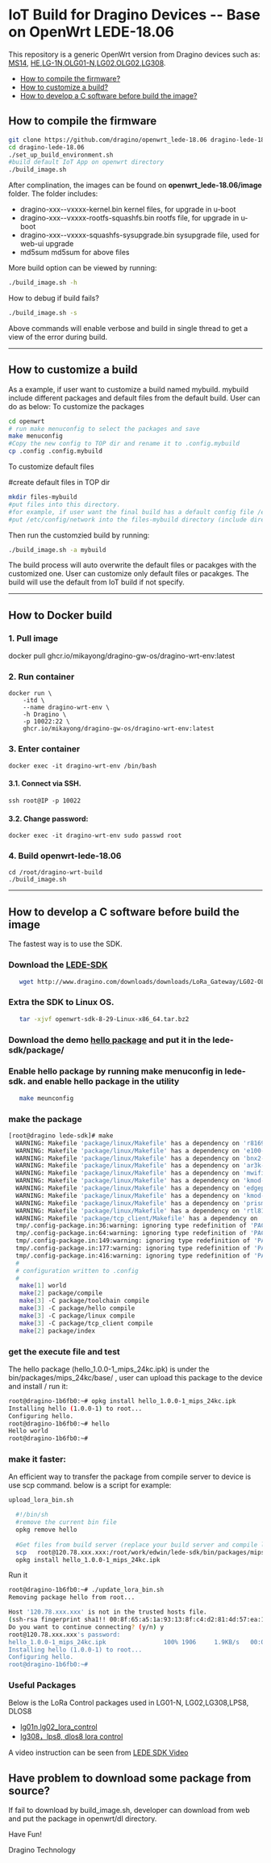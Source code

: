 IoT Build for Dragino Devices -- Base on OpenWrt LEDE-18.06
===============
This repository is a generic OpenWrt version from Dragino devices such as:
[MS14](http://www.dragino.com/products/mother-board.html), [HE](http://www.dragino.com/products/linux-module/item/87-he.html),[LG-1N](http://www.dragino.com/products/lora/item/143-lg01n.html),[OLG01-N](http://www.dragino.com/products/lora/item/144-olg01n.html),[LG02](http://www.dragino.com/products/lora/item/135-lg02.html),[OLG02](http://www.dragino.com/products/lora/item/136-olg02.html),[LG308](http://www.dragino.com/products/lora/item/140-lg308.html).

<!-- TOC depthFrom:1 -->
 - [How to compile the firmware?](#how-to-compile-the-firmware)
 - [How to customize a build?](#how-to-customize-a-build)
 - [How to develop a C software before build the image?](#how-to-develop-a-c-software-before-build-the-image)
<!-- /TOC -->

## How to compile the firmware

``` bash
git clone https://github.com/dragino/openwrt_lede-18.06 dragino-lede-18.06
cd dragino-lede-18.06
./set_up_build_environment.sh
#build default IoT App on openwrt directory
./build_image.sh
```

After complination, the images can be found on **openwrt_lede-18.06/image** folder. The folder includes:

- dragino-xxx--vxxxx-kernel.bin kernel files, for upgrade in u-boot
- dragino-xxx--vxxxx-rootfs-squashfs.bin rootfs file, for upgrade in u-boot
- dragino-xxx--vxxxx-squashfs-sysupgrade.bin sysupgrade file, used for web-ui upgrade
- md5sum md5sum for above files

More build option can be viewed by running:
``` bash
./build_image.sh -h
```

How to debug if build fails?
``` bash
./build_image.sh -s
```
Above commands will enable verbose and build in single thread to get a view of the error during build.

---

## How to customize a build

As a example, if user want to customize a build named mybuild. mybuild include different packages and default files from the default build. User can do as below: To customize the packages

``` bash
cd openwrt
# run make menuconfig to select the packages and save
make menuconfig
#Copy the new config to TOP dir and rename it to .config.mybuild
cp .config .config.mybuild
```
To customize default files

#create default files in TOP dir
``` bash
mkdir files-mybuild
#put files into this directory. 
#for example, if user want the final build has a default config file /etc/config/network. user can 
#put /etc/config/network into the files-mybuild directory (include directory /etc and /etc/config)
```

Then run the customzied build by running:
``` bash
./build_image.sh -a mybuild
```
The build process will auto overwrite the default files or pacakges with the customized one. User can customize only default files or pacakges. The build will use the default from IoT build if not specify.

---

## How to Docker build
### 1. Pull image
docker pull ghcr.io/mikayong/dragino-gw-os/dragino-wrt-env:latest

### 2. Run container
```
docker run \
    -itd \
    --name dragino-wrt-env \
    -h Dragino \
    -p 10022:22 \
    ghcr.io/mikayong/dragino-gw-os/dragino-wrt-env:latest
```
### 3. Enter container
```
docker exec -it dragino-wrt-env /bin/bash
```
#### 3.1. Connect via SSH.
```
ssh root@IP -p 10022
```
#### 3.2. Change password:
 ```
 docker exec -it dragino-wrt-env sudo passwd root
```

### 4. Build openwrt-lede-18.06
```
cd /root/dragino-wrt-build
./build_image.sh
```

---

## How to develop a C software before build the image
The fastest way is to use the SDK. 

### Download the [LEDE-SDK](http://www.dragino.com/downloads/downloads/LoRa_Gateway/LG02-OLG02/openwrt-sdk-8-29-Linux-x86_64.tar.bz2) 
``` bash
   wget http://www.dragino.com/downloads/downloads/LoRa_Gateway/LG02-OLG02/openwrt-sdk-8-29-Linux-x86_64.tar.bz2
```

### Extra the SDK to Linux OS. 
``` bash
   tar -xjvf openwrt-sdk-8-29-Linux-x86_64.tar.bz2
```
### Download the demo [hello package](http://www.dragino.com/downloads/downloads/LoRa_Gateway/LG02-OLG02/hello.tgz) and put it in the lede-sdk/package/

### Enable hello package by running make menuconfig in lede-sdk. and enable hello package in the utility
``` bash
   make meunconfig
```
### make the package 
``` bash
[root@dragino lede-sdk]# make
  WARNING: Makefile 'package/linux/Makefile' has a dependency on 'r8169-firmware', which does not exist
  WARNING: Makefile 'package/linux/Makefile' has a dependency on 'e100-firmware', which does not exist
  WARNING: Makefile 'package/linux/Makefile' has a dependency on 'bnx2-firmware', which does not exist
  WARNING: Makefile 'package/linux/Makefile' has a dependency on 'ar3k-firmware', which does not exist
  WARNING: Makefile 'package/linux/Makefile' has a dependency on 'mwifiex-sdio-firmware', which does not exist
  WARNING: Makefile 'package/linux/Makefile' has a dependency on 'kmod-phy-bcm-ns-usb2', which does not exist
  WARNING: Makefile 'package/linux/Makefile' has a dependency on 'edgeport-firmware', which does not exist
  WARNING: Makefile 'package/linux/Makefile' has a dependency on 'kmod-phy-bcm-ns-usb3', which does not exist
  WARNING: Makefile 'package/linux/Makefile' has a dependency on 'prism54-firmware', which does not exist
  WARNING: Makefile 'package/linux/Makefile' has a dependency on 'rtl8192su-firmware', which does not exist
  WARNING: Makefile 'package/tcp_client/Makefile' has a dependency on 'libuci', which does not exist
  tmp/.config-package.in:36:warning: ignoring type redefinition of 'PACKAGE_libc' from 'boolean' to 'tristate'
  tmp/.config-package.in:64:warning: ignoring type redefinition of 'PACKAGE_libgcc' from 'boolean' to 'tristate'
  tmp/.config-package.in:149:warning: ignoring type redefinition of 'PACKAGE_libpthread' from 'boolean' to 'tristate'
  tmp/.config-package.in:177:warning: ignoring type redefinition of 'PACKAGE_librt' from 'boolean' to 'tristate'
  tmp/.config-package.in:416:warning: ignoring type redefinition of 'PACKAGE_tcp_client' from 'boolean' to 'tristate'
  #
  # configuration written to .config
  #
   make[1] world
   make[2] package/compile
   make[3] -C package/toolchain compile
   make[3] -C package/hello compile
   make[3] -C package/linux compile
   make[3] -C package/tcp_client compile
   make[2] package/index
```

### get the execute file and test
The hello package (hello_1.0.0-1_mips_24kc.ipk) is under the bin/packages/mips_24kc/base/ , user can upload this package to the device and install / run it: 
``` bash
root@dragino-1b6fb0:~# opkg install hello_1.0.0-1_mips_24kc.ipk 
Installing hello (1.0.0-1) to root...
Configuring hello.
root@dragino-1b6fb0:~# hello 
Hello world
root@dragino-1b6fb0:~# 
```

### make it faster:
An efficient way to transfer the package from compile server to device is use scp command. below is a script for example: 
``` bash
upload_lora_bin.sh

  #!/bin/sh
  #remove the current bin file
  opkg remove hello
  
  #Get files from build server (replace your build server and compile link here)
  scp   root@120.78.xxx.xxx:/root/work/edwin/lede-sdk/bin/packages/mips_24kc/base/hello_1.0.0-1_mips_24kc.ipk ./
  opkg install hello_1.0.0-1_mips_24kc.ipk
```
Run it 

``` bash
root@dragino-1b6fb0:~# ./update_lora_bin.sh 
Removing package hello from root...

Host '120.78.xxx.xxx' is not in the trusted hosts file.
(ssh-rsa fingerprint sha1!! 00:8f:65:a5:1a:93:13:8f:c4:d2:81:4d:57:ea:14:49:47:54:0e:75)
Do you want to continue connecting? (y/n) y
root@120.78.xxx.xxx's password: 
hello_1.0.0-1_mips_24kc.ipk                100% 1906     1.9KB/s   00:00    
Installing hello (1.0.0-1) to root...
Configuring hello.
root@dragino-1b6fb0:~#
```

### Useful Packages
Below is the LoRa Control packages used in LG01-N, LG02,LG308,LPS8, DLOS8
- [lg01n,lg02_lora_control](https://github.com/dragino/dragino-packages/tree/lg02/lg02-pkt-fwd)
- [lg308，lps8, dlos8 lora control](https://github.com/dragino/dragino-packages/tree/lg02/lora-gateway)

A video instruction can be seen from [LEDE SDK Video](https://youtu.be/SVtAVF93cpw)


## Have problem to download some package from source? 
If fail to download by build_image.sh, developer can download from web and put the package in openwrt/dl directory.

Have Fun!

Dragino Technology


